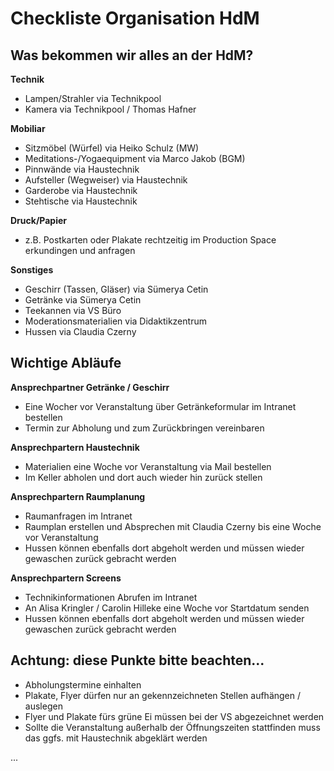 # Checkliste Organisation HdM

## Was bekommen wir alles an der HdM?

**Technik**
- Lampen/Strahler via Technikpool
- Kamera via Technikpool / Thomas Hafner


**Mobiliar**
- Sitzmöbel (Würfel) via Heiko Schulz (MW)
- Meditations-/Yogaequipment via Marco Jakob (BGM) 
- Pinnwände via Haustechnik
- Aufsteller (Wegweiser) via Haustechnik
- Garderobe via Haustechnik
- Stehtische via Haustechnik


**Druck/Papier**
- z.B. Postkarten oder Plakate rechtzeitig im Production Space erkundingen und anfragen


**Sonstiges**
- Geschirr (Tassen, Gläser) via Sümerya Cetin
- Getränke via Sümerya Cetin
- Teekannen via VS Büro
- Moderationsmaterialien via Didaktikzentrum
- Hussen via Claudia Czerny


## Wichtige Abläufe

**Ansprechpartner Getränke / Geschirr**
- Eine Wocher vor Veranstaltung über Getränkeformular im Intranet bestellen
- Termin zur Abholung und zum Zurückbringen vereinbaren


**Ansprechpartern Haustechnik**
- Materialien eine Woche vor Veranstaltung via Mail bestellen
- Im Keller abholen und dort auch wieder hin zurück stellen


**Ansprechpartern Raumplanung**
- Raumanfragen im Intranet
- Raumplan erstellen und Absprechen mit Claudia Czerny bis eine Woche vor Veranstaltung
- Hussen können ebenfalls dort abgeholt werden und müssen wieder gewaschen zurück gebracht werden


**Ansprechpartern Screens**
- Technikinformationen Abrufen im Intranet
- An Alisa Kringler / Carolin Hilleke eine Woche vor Startdatum senden
- Hussen können ebenfalls dort abgeholt werden und müssen wieder gewaschen zurück gebracht werden


## Achtung: diese Punkte bitte beachten...
- Abholungstermine einhalten
- Plakate, Flyer dürfen nur an gekennzeichneten Stellen aufhängen / auslegen
- Flyer und Plakate fürs grüne Ei müssen bei der VS abgezeichnet werden
- Sollte die Veranstaltung außerhalb der Öffnungszeiten stattfinden muss das ggfs. mit Haustechnik abgeklärt werden 

...

